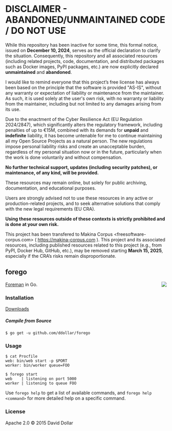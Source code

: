 
DISCLAIMER - ABANDONED/UNMAINTAINED CODE / DO NOT USE
=======================================================
While this repository has been inactive for some time, this formal notice, issued on **December 10, 2024**, serves as the official declaration to clarify the situation. Consequently, this repository and all associated resources (including related projects, code, documentation, and distributed packages such as Docker images, PyPI packages, etc.) are now explicitly declared **unmaintained** and **abandoned**.

I would like to remind everyone that this project’s free license has always been based on the principle that the software is provided "AS-IS", without any warranty or expectation of liability or maintenance from the maintainer.
As such, it is used solely at the user's own risk, with no warranty or liability from the maintainer, including but not limited to any damages arising from its use.

Due to the enactment of the Cyber Resilience Act (EU Regulation 2024/2847), which significantly alters the regulatory framework, including penalties of up to €15M, combined with its demands for **unpaid** and **indefinite** liability, it has become untenable for me to continue maintaining all my Open Source Projects as a natural person.
The new regulations impose personal liability risks and create an unacceptable burden, regardless of my personal situation now or in the future, particularly when the work is done voluntarily and without compensation.

**No further technical support, updates (including security patches), or maintenance, of any kind, will be provided.**

These resources may remain online, but solely for public archiving, documentation, and educational purposes.

Users are strongly advised not to use these resources in any active or production-related projects, and to seek alternative solutions that comply with the new legal requirements (EU CRA).

**Using these resources outside of these contexts is strictly prohibited and is done at your own risk.**

This project has been transfered to Makina Corpus <freesoftware-corpus.com> ( https://makina-corpus.com ). This project and its associated resources, including published resources related to this project (e.g., from PyPI, Docker Hub, GitHub, etc.), may be removed starting **March 15, 2025**, especially if the CRA’s risks remain disproportionate.

## forego

<a href="https://circleci.com/gh/ddollar/forego">
  <img align="right" src="https://circleci.com/gh/ddollar/forego.svg?style=svg">
</a>

[Foreman](https://github.com/ddollar/foreman) in Go.

### Installation

[Downloads](https://dl.equinox.io/ddollar/forego/stable)

##### Compile from Source

    $ go get -u github.com/ddollar/forego

### Usage

    $ cat Procfile
    web: bin/web start -p $PORT
    worker: bin/worker queue=FOO

    $ forego start
    web    | listening on port 5000
    worker | listening to queue FOO

Use `forego help` to get a list of available commands, and `forego help
<command>` for more detailed help on a specific command.

### License

Apache 2.0 &copy; 2015 David Dollar
